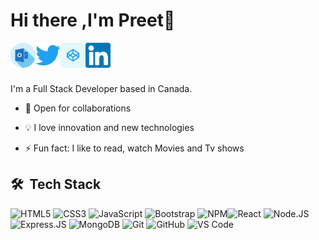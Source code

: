 # Hi there ,I'm Preet👋

[<img align="left" alt="preet | Hotmail" width="40" src="./icons/outlook.svg" />][hotmail][<img align="left" alt="Preet | Twitter" width="40" src="./icons/twitter.svg" />][twitter]
[<img align="left" alt="preet | Codepen" width="40" src="./icons/codepen.svg" />][codepen][<img align="left" alt="preet | Codepen" width="40" src="./icons/linkdin.svg" />][linkedin]

<br />
<br />
<br />

I'm a Full Stack Developer based in Canada.

- 👯 Open for collaborations

- 💡 I love innovation and new technologies

- ⚡ Fun fact: I like to read, watch Movies and Tv shows

## 🛠 &nbsp;Tech Stack

![HTML5](https://img.shields.io/badge/-HTML5-E34F26?style=plastic&logo=html5&logoColor=white) ![CSS3](https://img.shields.io/badge/-CSS3-1572B6?style=plastic&logo=css3) ![JavaScript](https://img.shields.io/badge/-JavaScript-black?style=plastic&logo=javascript) ![Bootstrap](https://img.shields.io/badge/-Bootstrap-563D7C?style=plastic&logo=bootstrap) ![NPM](https://img.shields.io/badge/-NPM-CB3837?style=flat&logo=npm&logoColor=white)![React](https://img.shields.io/badge/-React-3b2e5a?style=plastic&logo=react) ![Node.JS](https://img.shields.io/badge/-Node.JS-black?style=plastic&logo=Node.js) ![Express.JS](https://img.shields.io/badge/-Express.JS-c7b198?style=plastic&logo=Express.JS) ![MongoDB](https://img.shields.io/badge/-MongoDB-black?style=plastic&logo=mongodb) ![Git](https://img.shields.io/badge/-Git-F05032?style=flat&logo=git&logoColor=white) ![GitHub](https://img.shields.io/badge/-GitHub-181717?style=plastic&logo=github) ![VS Code](https://img.shields.io/badge/-VS%20Code-007ACC?style=plastic&logo=visual-studio-code)

[hotmail]: mailto:singhsukhpreet@hotmail.com
[linkedin]: https://www.linkedin.com/in/sukhpreet-singh-759975267/
[twitter]: https://twitter.com/
[codepen]: https://codepen.io/spreet2472/pens/public
